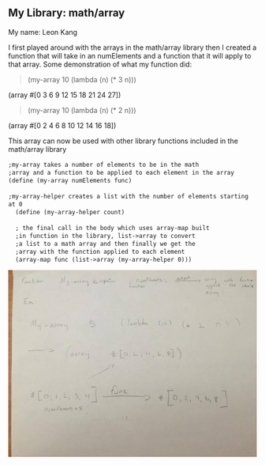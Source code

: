 ## My Library: math/array
My name: Leon Kang

I first played around with the arrays in the math/array library then I created a function that will take in
an numElements and a function that it will apply to that array.
Some demonstration of what my function did:

> (my-array 10 (lambda (n) (* 3 n)))

(array #[0 3 6 9 12 15 18 21 24 27])

> (my-array 10 (lambda (n) (* 2 n)))

(array #[0 2 4 6 8 10 12 14 16 18])

This array can now be used with other library functions included in the math/array library

```
;my-array takes a number of elements to be in the math 
;array and a function to be applied to each element in the array
(define (my-array numElements func)

;my-array-helper creates a list with the number of elements starting at 0
  (define (my-array-helper count)
  
  ; the final call in the body which uses array-map built 
  ;in function in the library, list->array to convert
  ;a list to a math array and then finally we get the 
  ;array with the function applied to each element
  (array-map func (list->array (my-array-helper 0)))

```

![FP1](/FP1.jpg?raw=true "FP1")
